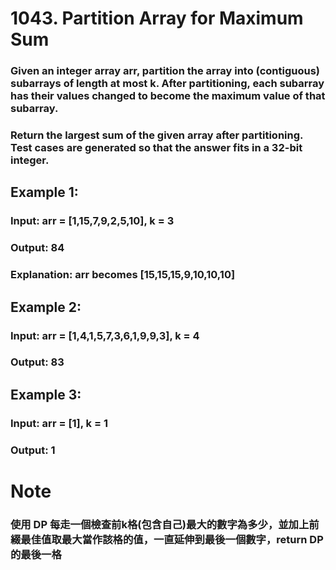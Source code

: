 # 1043. Partition Array for Maximum Sum 
### Given an integer array arr, partition the array into (contiguous) subarrays of length at most k. After partitioning, each subarray has their values changed to become the maximum value of that subarray. 

### Return the largest sum of the given array after partitioning. Test cases are generated so that the answer fits in a 32-bit integer. 

## Example 1: 

### Input: arr = [1,15,7,9,2,5,10], k = 3 
### Output: 84 
### Explanation: arr becomes [15,15,15,9,10,10,10] 
## Example 2:  

### Input: arr = [1,4,1,5,7,3,6,1,9,9,3], k = 4 
### Output: 83 
## Example 3: 

### Input: arr = [1], k = 1 
### Output: 1 

# Note 
### 使用 DP 每走一個檢查前k格(包含自己)最大的數字為多少，並加上前綴最佳值取最大當作該格的值，一直延伸到最後一個數字，return DP 的最後一格 